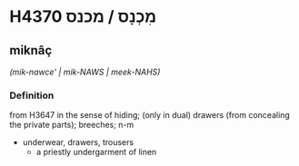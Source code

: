 # H4370 מִכְנָס / מכנס

## miknâç

_(mik-nawce' | mik-NAWS | meek-NAHS)_

### Definition

from H3647 in the sense of hiding; (only in dual) drawers (from concealing the private parts); breeches; n-m

- underwear, drawers, trousers
  - a priestly undergarment of linen
